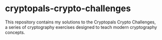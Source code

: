 # cryptopals-crypto-challenges
This repository contains my solutions to the Cryptopals Crypto Challenges, a series of cryptography exercises designed to teach modern cryptography concepts.

